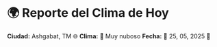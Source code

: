 # 🌍 Reporte del Clima de Hoy

**Ciudad:** Ashgabat, TM 🌐
**Clima:** 🌈 Muy nuboso
**Fecha:** 📅 25, 05, 2025 🚀
